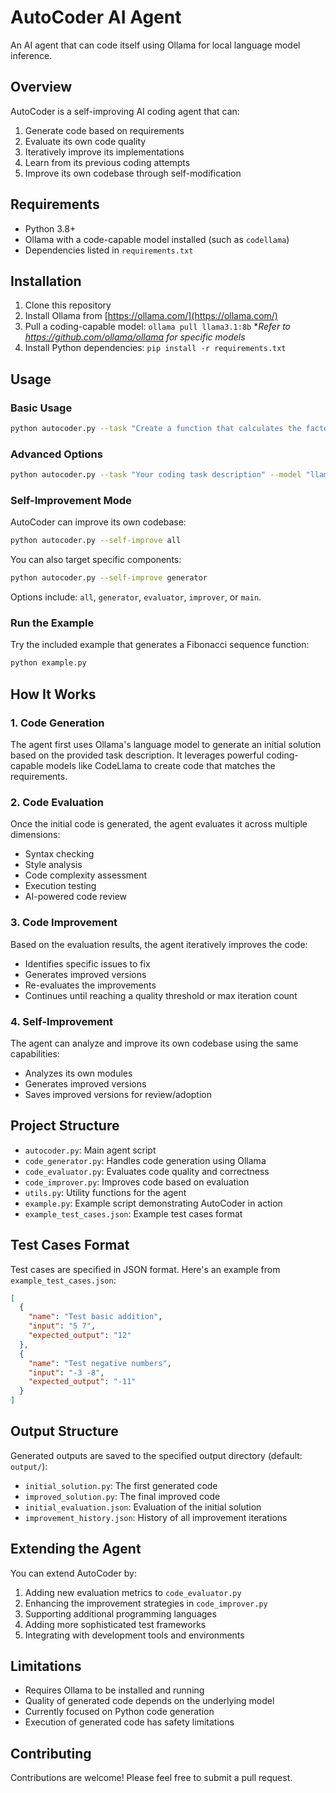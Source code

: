 # AutoCoder AI Agent

An AI agent that can code itself using Ollama for local language model inference.

## Overview

AutoCoder is a self-improving AI coding agent that can:
1. Generate code based on requirements
2. Evaluate its own code quality
3. Iteratively improve its implementations
4. Learn from its previous coding attempts
5. Improve its own codebase through self-modification

## Requirements

- Python 3.8+
- Ollama with a code-capable model installed (such as `codellama`)
- Dependencies listed in `requirements.txt`

## Installation

1. Clone this repository
2. Install Ollama from [https://ollama.com/](https://ollama.com/)
3. Pull a coding-capable model: `ollama pull llama3.1:8b`
   *_Refer to https://github.com/ollama/ollama for specific models_
5. Install Python dependencies: `pip install -r requirements.txt`

## Usage

### Basic Usage

```bash
python autocoder.py --task "Create a function that calculates the factorial of a number"
```

### Advanced Options

```bash
python autocoder.py --task "Your coding task description" --model "llama3.1:8b" --temperature 0.2 --max-iterations 3 --output-dir "output" --test-file "your_test_cases.json"
```

### Self-Improvement Mode

AutoCoder can improve its own codebase:

```bash
python autocoder.py --self-improve all
```

You can also target specific components:

```bash
python autocoder.py --self-improve generator
```

Options include: `all`, `generator`, `evaluator`, `improver`, or `main`.

### Run the Example

Try the included example that generates a Fibonacci sequence function:

```bash
python example.py
```

## How It Works

### 1. Code Generation

The agent first uses Ollama's language model to generate an initial solution based on the provided task description. It leverages powerful coding-capable models like CodeLlama to create code that matches the requirements.

### 2. Code Evaluation

Once the initial code is generated, the agent evaluates it across multiple dimensions:
- Syntax checking
- Style analysis
- Code complexity assessment 
- Execution testing
- AI-powered code review

### 3. Code Improvement

Based on the evaluation results, the agent iteratively improves the code:
- Identifies specific issues to fix
- Generates improved versions
- Re-evaluates the improvements
- Continues until reaching a quality threshold or max iteration count

### 4. Self-Improvement

The agent can analyze and improve its own codebase using the same capabilities:
- Analyzes its own modules
- Generates improved versions
- Saves improved versions for review/adoption

## Project Structure

- `autocoder.py`: Main agent script
- `code_generator.py`: Handles code generation using Ollama
- `code_evaluator.py`: Evaluates code quality and correctness
- `code_improver.py`: Improves code based on evaluation
- `utils.py`: Utility functions for the agent
- `example.py`: Example script demonstrating AutoCoder in action
- `example_test_cases.json`: Example test cases format

## Test Cases Format

Test cases are specified in JSON format. Here's an example from `example_test_cases.json`:

```json
[
  {
    "name": "Test basic addition",
    "input": "5 7",
    "expected_output": "12"
  },
  {
    "name": "Test negative numbers",
    "input": "-3 -8",
    "expected_output": "-11"
  }
]
```

## Output Structure

Generated outputs are saved to the specified output directory (default: `output/`):
- `initial_solution.py`: The first generated code
- `improved_solution.py`: The final improved code
- `initial_evaluation.json`: Evaluation of the initial solution
- `improvement_history.json`: History of all improvement iterations

## Extending the Agent

You can extend AutoCoder by:
1. Adding new evaluation metrics to `code_evaluator.py`
2. Enhancing the improvement strategies in `code_improver.py`
3. Supporting additional programming languages
4. Adding more sophisticated test frameworks
5. Integrating with development tools and environments

## Limitations

- Requires Ollama to be installed and running
- Quality of generated code depends on the underlying model
- Currently focused on Python code generation
- Execution of generated code has safety limitations

## Contributing

Contributions are welcome! Please feel free to submit a pull request. 
